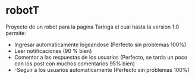 # robotT
Proyecto de un robot para la pagina Taringa el cual hasta la version 1.0 permite:

- Ingresar automaticamente logeandose (Perfecto sin problemas 100%)
- Leer notificaciones (90 % bien)
- Comentar a las respuestas de los usuarios (Perfecto, se tarda un poco con los post con muchos comentarios 95% bien)
- -Seguir a los usuarios automaticamente (Perfecto sin problemas 100%)


